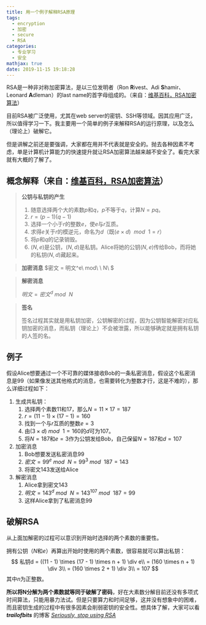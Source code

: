 ```yaml
---
title: 用一个例子解释RSA原理
tags:
  - encryption
  - 加密
  - secure
  - RSA
categories:
  - 专业学习
  - 安全
mathjax: true
date: 2019-11-15 19:18:28
---
```



RSA是一种非对称加密算法，是以三位发明者（Ron **R**ivest、Adi **S**hamir、Leonard **A**dleman）的last name的首字母组成的。（来自：[维基百科，RSA加密算法]([https://zh.wikipedia.org/wiki/RSA%E5%8A%A0%E5%AF%86%E6%BC%94%E7%AE%97%E6%B3%95](https://zh.wikipedia.org/wiki/RSA加密演算法))）

目前RSA被广泛使用，尤其在web server的密钥、SSH等领域。因其应用广泛，所以值得学习一下。我主要用一个简单的例子来解释RSA的运行原理，以及怎么（理论上）破解它。

但是讲解之前还是要强调，大家都在用并不代表就是安全的。抛去各种因素不考虑，单是计算机计算能力的快速提升就让RSA加密算法越来越不安全了。看完大家就有大概的了解了。

<!--more-->

## 概念解释（来自：[维基百科，RSA加密算法]([https://zh.wikipedia.org/wiki/RSA%E5%8A%A0%E5%AF%86%E6%BC%94%E7%AE%97%E6%B3%95](https://zh.wikipedia.org/wiki/RSA加密演算法))）

> **公钥与私钥的产生**
>
> 1. 随意选择两个大的素数$p$和$q$，$p$不等于$q$，计算$N=pq$。
> 2. $r =(p-1)(q-1)$
> 3. 选择一个小于$r$的整数$e$，使$e$与$r$互质。
> 4. 求得$e$关于$r$的模逆元，命名为$d$（既$(e \times d)\ \ mod\ \ 1 = r$）
> 5. 将$p$和$q$的记录销毁。
> 6. $(N,e)$是公钥，$(N,d)$是私钥。Alice将她的公钥$(N,e)$传给Bob，而将她的私钥$(N,d)$藏起来。



> **加密消息**
> $密文 = 明文^e\ mod\ \ N\ $

> **解密消息**
>
> $明文 = 密文^d\ mod\ \ N$

> **签名**
>
> 签名过程其实就是用私钥加密，公钥解密的过程，因为公钥智能解密对应私钥加密的消息，而私钥（理论上）不会被泄露，所以能够确定就是拥有私钥的人签的名。

## 例子

假设Alice想要通过一个不可靠的媒体接收Bob的一条私密消息，假设这个私密消息是99（如果像发送其他格式的消息，也需要转化为整数才行，这是不难的），那么详细过程如下：

1. 生成共私钥：
   1. 选择两个素数11和17，那么$N = 11 \times 17 = 187$
   2. $r = (11 -1) \times (17 -1) = 160$
   3. 找到一个与$r$互质的整数$e = 3$
   4. 由$( 3 \times d)\  mod\ \ 1 = 160$的$d$可为107。
   5. 将$N = 187$和$e = 3$作为公钥发给Bob，自己保留$N=187$和$d = 107$
2. 加密消息
   1. Bob想要发送私密消息99
   2. $密文 = 99^e\  mod\ \ N = 99^3\ mod\ \ 187 = 143$
   3. 将密文143发送给Alice
3. 解密消息
   1. Alice拿到密文143
   2. $明文 = 143^d\ mod\ \ N = 143^{107}\ mod\ \ 187 = 99$
   3. 这样Alice拿到了私密消息99

## 破解RSA

从上面加解密的过程可以意识到开始时选择的两个素数的重要性。

拥有公钥（$N$和$e$）再算出开始时使用的两个素数，很容易就可以算出私钥：
$$
私钥d = ((11 - 1) \times (17 - 1) \times n + 1) \div e\\
 = (160 \times n + 1) \div 3\\
 = (160 \times 2 + 1) \div 3\\
 = 107
$$
其中$n$为正整数。



**所以将N分解为两个素数就等同于破解了密码**，好在大素数分解目前还没有多项式时间算法，只能用暴力法试。但是只要算力和时间足够，这并没有想象中的困难，而且密钥生成的过程中有很多因素会削弱密钥的安全性。想具体了解，大家可以看 ***trailofbits*** 的博客 *[Seriously, stop using RSA](https://blog.trailofbits.com/2019/07/08/fuck-rsa/)*
